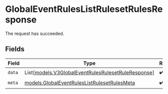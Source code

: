 # GlobalEventRulesListRulesetRulesResponse

The request has succeeded.


## Fields

| Field                                                                                                    | Type                                                                                                     | Required                                                                                                 | Description                                                                                              |
| -------------------------------------------------------------------------------------------------------- | -------------------------------------------------------------------------------------------------------- | -------------------------------------------------------------------------------------------------------- | -------------------------------------------------------------------------------------------------------- |
| `data`                                                                                                   | List[[models.V3GlobalEventRulesRulesetRuleResponse](../models/v3globaleventrulesrulesetruleresponse.md)] | :heavy_check_mark:                                                                                       | N/A                                                                                                      |
| `meta`                                                                                                   | [models.GlobalEventRulesListRulesetRulesMeta](../models/globaleventruleslistrulesetrulesmeta.md)         | :heavy_check_mark:                                                                                       | N/A                                                                                                      |